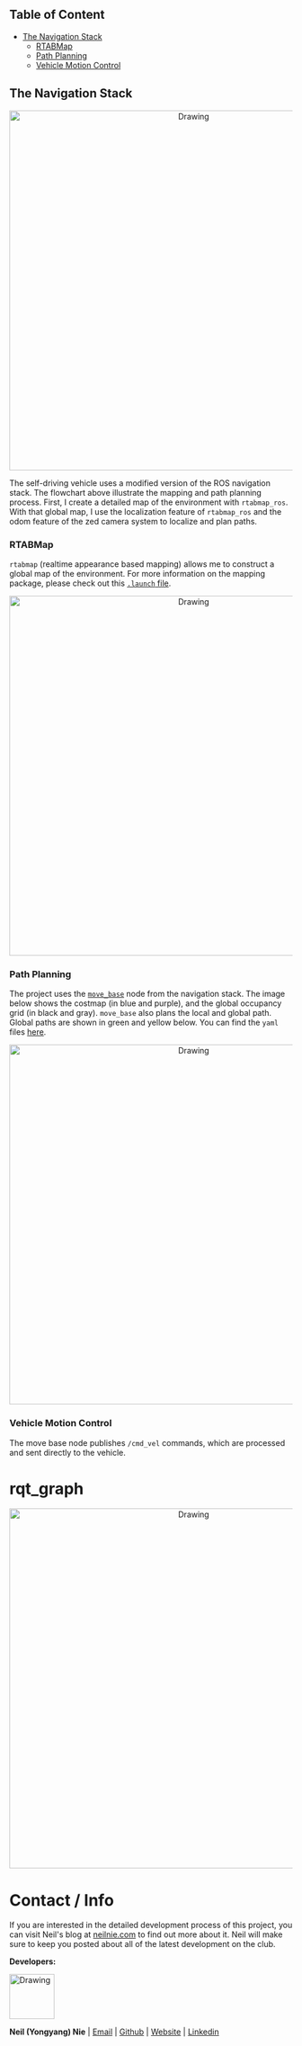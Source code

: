 ## Table of Content

- [The Navigation Stack](#The%20Navigation%20Stack)
	* [RTABMap](#RTABMap)
	* [Path Planning](#Path%20Planning)
	* [Vehicle Motion Control](#Vehicle%20Motion%20Control)

<a name="The%20Navigation%20Stack"></a>

## The Navigation Stack

<center>
	<img src="https://github.com/sigmaai/self-driving-golf-cart/media/nav_stack.png" alt="Drawing" width="640"/>
</center>

The self-driving vehicle uses a modified version of the ROS navigation stack. The flowchart above illustrate the mapping and path planning process. First, I create a detailed map of the environment with `rtabmap_ros`. With that global map, I use the localization feature of `rtabmap_ros` and the odom feature of the zed camera system to localize and plan paths. 

<a name="RTABMap" > </a>

### RTABMap

`rtabmap` (realtime appearance based mapping) allows me to construct a global map of the environment. For more information on the mapping package, please check out this [`.launch` file](./ros/src/navigation/mapping/launch/rtab_mapping.launch). 

<center>
	<img src="https://github.com/sigmaai/self-driving-golf-cart/media/rtab-map.jpg" alt="Drawing" width="640"/>
</center> 

<a name="Path%20Planning" > </a>

### Path Planning

The project uses the [`move_base`](http://wiki.ros.org/move_base) node from the navigation stack. The image below shows the costmap (in blue and purple), and the global occupancy grid (in black and gray). `move_base` also plans the local and global path. Global paths are shown in green and yellow below. You can find the `yaml` files [here](./ros/src/navigation/path_planning/params). 

<center>
	<img src="https://github.com/sigmaai/self-driving-golf-cart/media/path_plan_1.png" alt="Drawing" width="640"/>
</center>

<a name="Vehicle%20Motion%20Control" > </a>

### Vehicle Motion Control

The move base node publishes `/cmd_vel` commands, which are processed and sent directly to the vehicle. 


# rqt_graph

<center>
	<img src="https://github.com/sigmaai/self-driving-golf-cart/media/rosgraph-active.png" alt="Drawing" width="640"/>
</center>

# Contact / Info
If you are interested in the detailed development process of this project, you can visit Neil's blog at [neilnie.com](https://neilnie.com) to find out more about it. Neil will make sure to keep you posted about all of the latest development on the club.

**Developers:**

<img src="https://github.com/sigmaai/self-driving-golf-cart/media/neil.png" alt="Drawing" width="80"/>

**Neil (Yongyang) Nie** | [Email](mailto:yongyang.nie@gmail.com) | [Github](https://www.github.com/NeilNie) | [Website](neilnie.com) | [Linkedin](https://www.linkedin.com/in/yongyang-neil-nie-896204118/)